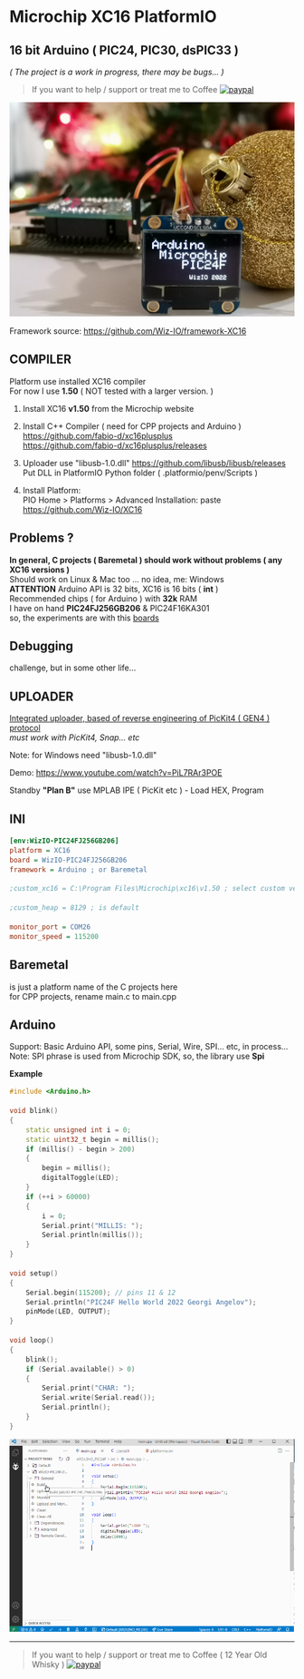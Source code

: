 # Microchip XC16 PlatformIO
## 16 bit Arduino ( PIC24, PIC30, dsPIC33 )
_( The project is a work in progress, there may be bugs... )_


>If you want to help / support or treat me to Coffee  [![paypal](https://www.paypalobjects.com/en_US/i/btn/btn_donate_SM.gif)](https://www.paypal.com/cgi-bin/webscr?cmd=_s-xclick&hosted_button_id=ESUP9LCZMZTD6)

![pic](https://raw.githubusercontent.com/Wiz-IO/LIB/master/images/arduino_pic24f.jpg)

Framework source: https://github.com/Wiz-IO/framework-XC16

## COMPILER<br>
Platform use installed XC16 compiler<br>
For now I use **1.50** ( NOT tested with a larger version. )

1. Install XC16 **v1.50** from the Microchip website

2. Install C++ Compiler ( need for CPP projects and Arduino )<br>
https://github.com/fabio-d/xc16plusplus <br>
https://github.com/fabio-d/xc16plusplus/releases <br>

3. Uploader use "libusb-1.0.dll" https://github.com/libusb/libusb/releases <br>
Put DLL in PlatformIO Python folder ( .platformio/penv/Scripts )

4. Install Platform:<br>
PIO Home > Platforms > Advanced Installation: paste https://github.com/Wiz-IO/XC16


## Problems ?<br>
**In general, C projects ( Baremetal ) should work without problems ( any XC16 versions )** <br>
Should work on Linux & Mac too ... no idea, me: Windows<br>
**ATTENTION** Arduino API is 32 bits, XC16 is 16 bits ( **int** )<br>
Recommended chips ( for Arduino ) with **32k** RAM<br>
I have on hand **PIC24FJ256GB206** & PIC24F16KA301<br>
so, the experiments are with this [boards](https://github.com/Wiz-IO/XC16/blob/main/boards)<br>


## Debugging
challenge, but in some other life...


## UPLOADER<br>
[Integrated uploader, based of reverse engineering of PicKit4 ( GEN4 ) protocol](https://github.com/Wiz-IO/XC16/tree/main/builder/frameworks/uploader)<br>
_must work with PicKit4, Snap... etc_ <br>

Note: for Windows need "libusb-1.0.dll"<br>

Demo: https://www.youtube.com/watch?v=PiL7RAr3POE <br>

Standby **"Plan B"** use MPLAB IPE ( PicKit etc ) - Load HEX, Program<br>



## INI
```ini
[env:WizIO-PIC24FJ256GB206]
platform = XC16
board = WizIO-PIC24FJ256GB206
framework = Arduino ; or Baremetal

;custom_xc16 = C:\Program Files\Microchip\xc16\v1.50 ; select custom version, default is 1.50

;custom_heap = 8129 ; is default

monitor_port = COM26
monitor_speed = 115200
```

## Baremetal
is just a platform name of the C projects here <br>
for CPP projects, rename main.c to main.cpp

## Arduino 
Support: Basic Arduino API, some pins, Serial, Wire, SPI... etc, in process... <br>
Note: SPI phrase is used from Microchip SDK, so, the library use **Spi** 

**Example**
```cpp
#include <Arduino.h>

void blink()
{
    static unsigned int i = 0;
    static uint32_t begin = millis();
    if (millis() - begin > 200)
    {
        begin = millis();
        digitalToggle(LED);
    }
    if (++i > 60000)
    {
        i = 0;
        Serial.print("MILLIS: ");
        Serial.println(millis());
    }
}

void setup()
{
    Serial.begin(115200); // pins 11 & 12
    Serial.println("PIC24F Hello World 2022 Georgi Angelov");
    pinMode(LED, OUTPUT);
}

void loop()
{
    blink();
    if (Serial.available() > 0)
    {
        Serial.print("CHAR: ");
        Serial.write(Serial.read());
        Serial.println();
    }
}
```

![gif](https://raw.githubusercontent.com/Wiz-IO/LIB/master/images/xc16.gif)

<hr>

>If you want to help / support or treat me to Coffee ( 12 Year Old Whisky ) [![paypal](https://www.paypalobjects.com/en_US/i/btn/btn_donate_SM.gif)](https://www.paypal.com/cgi-bin/webscr?cmd=_s-xclick&hosted_button_id=ESUP9LCZMZTD6)
